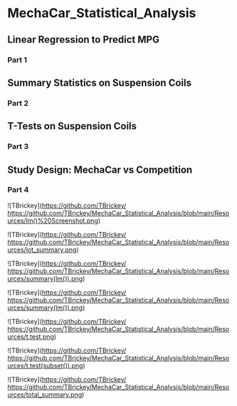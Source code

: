 # MechaCar_Statistical_Analysis

## Linear Regression to Predict MPG
### Part 1


## Summary Statistics on Suspension Coils
### Part 2

## T-Tests on Suspension Coils
### Part 3

## Study Design: MechaCar vs Competition
### Part 4


![TBrickey](https://github.com/TBrickey/ https://github.com/TBrickey/MechaCar_Statistical_Analysis/blob/main/Resources/lm()%20Screenshot.png)

![TBrickey](https://github.com/TBrickey/ https://github.com/TBrickey/MechaCar_Statistical_Analysis/blob/main/Resources/lot_summary.png)

![TBrickey](https://github.com/TBrickey/ https://github.com/TBrickey/MechaCar_Statistical_Analysis/blob/main/Resources/summary(lm()).png)

![TBrickey](https://github.com/TBrickey/ https://github.com/TBrickey/MechaCar_Statistical_Analysis/blob/main/Resources/summary(lm()).png)

![TBrickey](https://github.com/TBrickey/ https://github.com/TBrickey/MechaCar_Statistical_Analysis/blob/main/Resources/t.test.png)

![TBrickey](https://github.com/TBrickey/ https://github.com/TBrickey/MechaCar_Statistical_Analysis/blob/main/Resources/t.test(subset()).png)

![TBrickey](https://github.com/TBrickey/ https://github.com/TBrickey/MechaCar_Statistical_Analysis/blob/main/Resources/total_summary.png)
